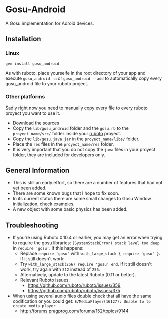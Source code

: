 Gosu-Android
============
A Gosu implementation for Adroid devices.

Installation
-----------

### Linux 

`gem install gosu_android`

As with ruboto, place yourselfe in the root directory of your app and execute
`gosu_android -a` or `gosu_android --add` to automatically copy every gosu_android file to your ruboto project.

### Other platforms 


Sadly right now you need to manually copy every file to every ruboto proyect you want to use it.

- Download the sources
- Copy the `lib/gosu_android` folder and the `gosu.rb` to the `proyect_name/src/` folder inside your [ruboto](http://github.com/ruboto/ruboto) proyect.
- Copy the `lib/gosu.java.jar` in the `proyect_name/libs/` folder.
- Place the `res` files in the `proyect_name/res` folder.
- It is very important that you do not copy the `java` files in your proyect folder, they are included for developers only.


General Information
-------------------
* This is still an early effort, so there are a number of features that had not yet been added. 
* There are some known bugs that I hope to fix soon.
* In its current status there are some small changes to Gosu Window initialization, check examples.
* A new object with some basic physics has been added.

Troubleshooting
-------------------
* If you're using Ruboto 0.10.4 or earlier, you may get an error when trying to require the gosu libraries: `(SystemStackError) stack level too deep` in `require 'gosu'`. If this happens:
	* Replace `require 'gosu'` with  `with_large_stack { require 'gosu' }`. If it still doesn't work:
	* Try `with_large_stack(256)
		require 'gosu'
	end`. If it still doesn't work, try again with `512` instead of `256`.
	* Alternatively, update to the latest Ruboto (0.11 or better).
	* Relevant Ruboto issues:
		* https://github.com/ruboto/ruboto/issues/359
		* https://github.com/ruboto/ruboto/issues/375
* When using several audio files double check that all have the same codification or you could get: `E/MediaPlayer(16127): Unable to to create media player`
 	* http://forums.pragprog.com/forums/152/topics/9144
